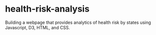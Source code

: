# health-risk-analysis
Building a webpage that provides analytics of health risk by states using Javascript, D3, HTML, and CSS.
